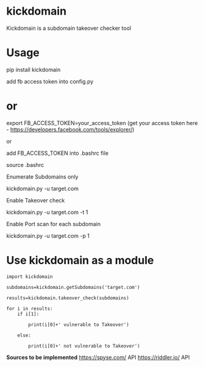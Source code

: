 # kickdomain
Kickdomain is a subdomain takeover checker tool

# Usage

pip install kickdomain

add fb access token into config.py

# or

export FB_ACCESS_TOKEN=your_access_token (get your access token here - https://developers.facebook.com/tools/explorer/)

or 

add FB_ACCESS_TOKEN into .bashrc file

source .bashrc

Enumerate Subdomains only 

kickdomain.py -u target.com 

Enable Takeover check

kickdomain.py -u target.com -t 1

Enable Port scan for each subdomain 

kickdomain.py -u target.com -p 1

# Use kickdomain as a module

```
import kickdomain

subdomains=kickdomain.getSubdomains('target.com')

results=kickdomain.takeover_check(subdomains)

for i in results:
    if i[1]:

        print(i[0]+' vulnerable to Takeover')

    else:

        print(i[0]+' not vulnerable to Takeover')

```
    
**Sources to be implemented**
https://spyse.com/  API
https://riddler.io/ API
